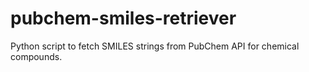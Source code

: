 # pubchem-smiles-retriever
Python script to fetch SMILES strings from PubChem API for chemical compounds.
